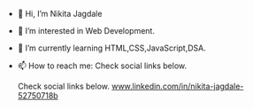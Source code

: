 - 👋 Hi, I’m Nikita Jagdale
- 👀 I’m interested in Web Development.
- 🌱 I’m currently learning HTML,CSS,JavaScript,DSA.
- 📫 How to reach me: Check social links below.

   Check social links below.
   www.linkedin.com/in/nikita-jagdale-52750718b


<!---
NikitaJagdale88/NikitaJagdale88 is a ✨ special ✨ repository because its `README.md` (this file) appears on your GitHub profile.
You can click the Preview link to take a look at your changes.

--->
